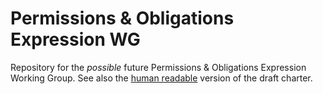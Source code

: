 # Permissions & Obligations Expression WG
Repository for the *possible* future Permissions & Obligations Expression Working Group. See also the [human readable](http://w3c.github.io/ole/charter.html) version of the draft charter.
